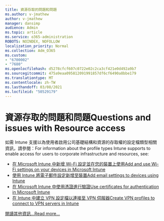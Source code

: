 ```yaml
---
title: 資源存取的問題和問題
ms.author: v-jmathew
author: v-jmathew
manager: dansimp
audience: Admin
ms.topic: article
ms.service: o365-administration
ROBOTS: NOINDEX, NOFOLLOW
localization_priority: Normal
ms.collection: Adm_O365
ms.custom:
- "6700002"
- "7680"
ms.openlocfilehash: d5278cfcf607c0722e02c2ca3cf421e0d492a9b7
ms.sourcegitcommit: 475a9eaa095812091991857df6cf6490a8bbe179
ms.translationtype: MT
ms.contentlocale: zh-TW
ms.lasthandoff: 03/08/2021
ms.locfileid: "50529179"
---
```

# <a name="questions-and-issues-with-resource-access"></a><span data-ttu-id="81ad1-102">資源存取的問題和問題</span><span class="sxs-lookup"><span data-stu-id="81ad1-102">Questions and issues with Resource access</span></span>

<span data-ttu-id="81ad1-103">如需 Intune 支援以為使用者啟用公司基礎結構和資源的存取權的設定檔類型相關資訊，請參閱：</span><span class="sxs-lookup"><span data-stu-id="81ad1-103">For information about the profile types Intune supports to enable access for users to corporate infrastructure and resources, see:</span></span>

- [<span data-ttu-id="81ad1-104">在 Microsoft Intune 中新增 Wi-Fi 設定並在您的裝置上使用</span><span class="sxs-lookup"><span data-stu-id="81ad1-104">Add and use Wi-Fi settings on your devices in Microsoft Intune</span></span>](https://docs.microsoft.com/mem/intune/configuration/wi-fi-settings-configure)
- [<span data-ttu-id="81ad1-105">使用 Intune 將電子郵件設定新增至裝置</span><span class="sxs-lookup"><span data-stu-id="81ad1-105">Add email settings to devices using Intune</span></span>](https://docs.microsoft.com/mem/intune/configuration/email-settings-configure)
- [<span data-ttu-id="81ad1-106">在 Microsoft Intune 中使用憑證進行驗證</span><span class="sxs-lookup"><span data-stu-id="81ad1-106">Use certificates for authentication in Microsoft Intune</span></span>](https://docs.microsoft.com/mem/intune/protect/certificates-configure)
- [<span data-ttu-id="81ad1-107">在 Intune 中建立 VPN 設定檔以連接至 VPN 伺服器</span><span class="sxs-lookup"><span data-stu-id="81ad1-107">Create VPN profiles to connect to VPN servers in Intune</span></span>](https://docs.microsoft.com/mem/intune/configuration/vpn-settings-configure)

[<span data-ttu-id="81ad1-108">閱讀其他資訊...</span><span class="sxs-lookup"><span data-stu-id="81ad1-108">Read more...</span></span>](https://docs.microsoft.com/mem/intune/configuration/device-profile-troubleshoot)
